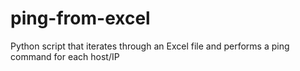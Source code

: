 # ping-from-excel
Python script that iterates through an Excel file and performs a ping command for each host/IP
